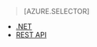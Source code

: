 > [AZURE.SELECTOR] 
- [.NET](../articles/media-services/media-services-dotnet-create-contentkey.md)
- [REST API](../articles/media-services/media-services-rest-create-contentkey.md)

<!---HONumber=July15_HO4-->